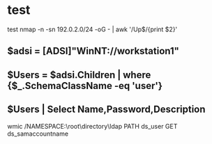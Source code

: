 # test
test
nmap -n -sn 192.0.2.0/24 -oG - | awk '/Up$/{print $2}'


$adsi = [ADSI]"WinNT://workstation1"
-----------
$Users = $adsi.Children | where {$_.SchemaClassName -eq 'user'}
--------
$Users | Select Name,Password,Description
--------

wmic /NAMESPACE:\\root\directory\ldap PATH ds_user GET ds_samaccountname
